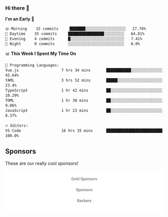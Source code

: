 ### Hi there 👋

<!--
**alexanderniebuhr/alexanderniebuhr** is a ✨ _special_ ✨ repository because its `README.md` (this file) appears on your GitHub profile.

Here are some ideas to get you started:

- 🔭 I’m currently working on ...
- 🌱 I’m currently learning ...
- 👯 I’m looking to collaborate on ...
- 🤔 I’m looking for help with ...
- 💬 Ask me about ...
- 📫 How to reach me: ...
- 😄 Pronouns: ...
- ⚡ Fun fact: ...
-->

<!--START_SECTION:waka-->
**I'm an Early 🐤** 

```text
🌞 Morning    15 commits     ███████░░░░░░░░░░░░░░░░░░   27.78% 
🌆 Daytime    35 commits     ████████████████░░░░░░░░░   64.81% 
🌃 Evening    4 commits      █░░░░░░░░░░░░░░░░░░░░░░░░   7.41% 
🌙 Night      0 commits      ░░░░░░░░░░░░░░░░░░░░░░░░░   0.0%

```


📊 **This Week I Spent My Time On** 

```text
💬 Programming Languages: 
Vue.js                   7 hrs 34 mins       ███████████░░░░░░░░░░░░░░   45.64% 
YAML                     3 hrs 52 mins       █████░░░░░░░░░░░░░░░░░░░░   23.4% 
TypeScript               1 hr 42 mins        ██░░░░░░░░░░░░░░░░░░░░░░░   10.29% 
TOML                     1 hr 30 mins        ██░░░░░░░░░░░░░░░░░░░░░░░   9.06% 
JavaScript               1 hr 23 mins        ██░░░░░░░░░░░░░░░░░░░░░░░   8.37%

🔥 Editors: 
VS Code                  16 hrs 35 mins      █████████████████████████   100.0%

```


<!--END_SECTION:waka-->

## Sponsors

These are our really cool sponsors!

<!-- sponsors -->

<!-- sponsors -->

<p align="center">
  <a href="https://github.com/sponsors/alexanderniebuhr">
    <img src='./sponsors.svg'/>
  </a>
</p>

